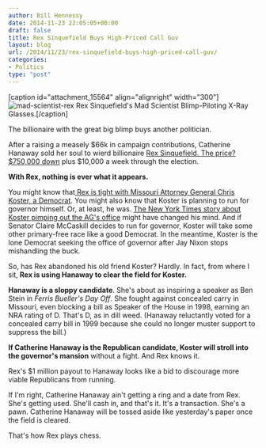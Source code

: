```yaml
---
author: Bill Hennessy
date: 2014-11-23 22:05:05+00:00
draft: false
title: Rex Sinquefield Buys High-Priced Call Guv
layout: blog
url: /2014/11/23/rex-sinquefield-buys-high-priced-call-guv/
categories:
- Politics
type: "post"
---
```


[caption id="attachment_15564" align="alignright" width="300"]![mad-scientist-rex](https://hennessysview.com/wp-content/uploads/2014/11/mad-scientist-rex-300x238.jpg)
Rex Sinquefield's Mad Scientist Blimp-Piloting X-Ray Glasses.[/caption]

The billionaire with the great big blimp buys another politician.

After a raising a measely $66k in campaign contributions, Catherine Hanaway sold her soul to wierd billionaire [Rex Sinquefield. The price? $750,000 down](https://politicmo.com/2014/10/15/rex-sinquefield-goes-all-in-for-catherine-hanaway-for-governor/) plus $10,000 a week through the election.

**With Rex, nothing is ever what it appears.**

You might know that[ Rex is tight with Missouri Attorney General Chris Koster, a Democrat](https://hennessysview.com/2012/09/30/ignoramus-rex/). You might also know that Koster is planning to run for governor himself. Or, at least, he was. [The New York Times story about Koster pimping out the AG's office](https://www.google.com/url?sa=t&rct=j&q=&esrc=s&source=web&cd=2&cad=rja&uact=8&ved=0CCQQFjAB&url=http%3A%2F%2Fwww.nytimes.com%2F2014%2F10%2F29%2Fus%2Flobbyists-bearing-gifts-pursue-attorneys-general.html&ei=VEBtVPj8NYOsyATJ_oH4CA&usg=AFQjCNG7pK5EXmOcSmN5dE7Jij4PM_ICRQ&sig2=rVQUPMTvvZmCNjfYJ4o4CA&bvm=bv.80120444,d.aWw) might have changed his mind. And if Senator Claire McCaskill decides to run for governor, Koster will take some other primary-free race like a good Democrat. In the meantime, Koster is the lone Democrat seeking the office of governor after Jay Nixon stops mishandling the buck.

So, has Rex abandoned his old friend Koster? Hardly. In fact, from where I sit, **Rex is using Hanaway to clear the field for Koster.**

**Hanaway is a sloppy candidate**. She's about as inspiring a speaker as Ben Stein in _Ferris Bueller's Day Off_. She fought against concealed carry in Missouri, even blocking a bill as Speaker of the House in 1998, earning an NRA rating of D. That's D, as in dill weed. (Hanaway reluctantly voted for a concealed carry bill in 1999 because she could no longer muster support to suppress the bill.)

**If Catherine Hanaway is the Republican candidate, Koster will stroll into the governor's mansion** without a fight. And Rex knows it.

Rex's $1 million payout to Hanaway looks like a bid to discourage more viable Republicans from running.

If I'm right, Catherine Hanaway ain't getting a ring and a date from Rex. She's getting used. She'll cash in, and that's it. It's a transaction. She's a pawn. Catherine Hanaway will be tossed aside like yesterday's paper once the field is cleared.

That's how Rex plays chess.
